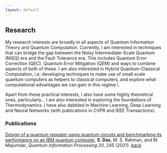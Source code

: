 ```yaml
---
layout: default
---
```


## Research

My research interests are broadly in all aspects of Quantum Information Theory and Quantum Computation. Currently, I am interested in techniques that can bridge the gap between the Noisy Intermediate-Scale Quantum (NISQ) era and the Fault Tolerance era. This includes Quantum Error Correction (QEC), Quantum Error Mitigation (QEM) and ways to combine aspects of both of these. I am also interested in Hybrid Quantum-Classical Computation, i.e, developing techniques to make use of small scale quantum computers as helpers to classical computers, and explore what computational advantages we can gain in this regime.\

Apart from these practical interests, I also have some highly theoretical ones, particularly... I am also interested in exploring the foundations of Thermodynamics. I have also dabbled in Machine Learning, Deep Learning and Neural Networks (with publications in CVPR and IEEE Transactions). 

### Publications 
[Design of a quantum repeater using quantum circuits and benchmarking its performance on an IBM quantum computer](https://doi.org/10.1007/s11128-021-03189-8), **S. Das**, M. S. Rahman, and M. Majumdar, *Quantum Information Processing 20*, 245 (2021).
[back](./)
